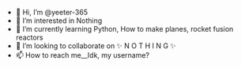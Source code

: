 - 👋 Hi, I’m @yeeter-365
- 👀 I’m interested in Nothing
- 🌱 I’m currently learning Python, How to make planes, rocket fusion reactors
- 💞️ I’m looking to collaborate on ✨ N O T H I N G ✨
- 📫 How to reach me__Idk, my username?

<!---
yeeter-365/yeeter-365 is a ✨ special ✨ repository because its `README.md` (this file) appears on your GitHub profile.
You can click the Preview link to take a look at your changes.
--->
